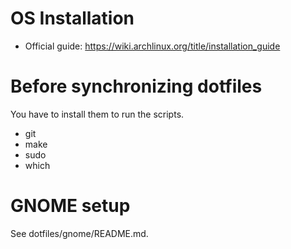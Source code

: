# OS Installation

- Official guide: <https://wiki.archlinux.org/title/installation_guide>

# Before synchronizing dotfiles

You have to install them to run the scripts.

- git
- make
- sudo
- which

# GNOME setup

See dotfiles/gnome/README.md.
